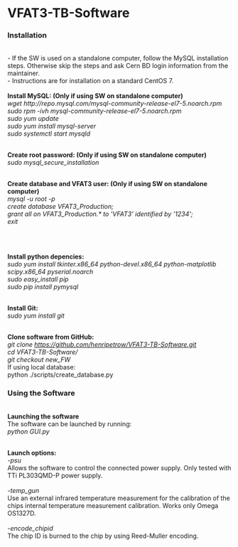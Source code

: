 # VFAT3-TB-Software



<h3>Installation</h3>
<br>- If the SW is used on a standalone computer, follow the MySQL installation steps. Otherwise skip the steps and ask 
Cern BD login information from the maintainer.
<br>- Instructions are for installation on a standard CentOS 7. 

<br>
<br><b>Install MySQL: (Only if using SW on standalone computer)</b>
<br><i>wget http://repo.mysql.com/mysql-community-release-el7-5.noarch.rpm</i>
<br><i>sudo rpm -ivh mysql-community-release-el7-5.noarch.rpm</i>
<br><i>sudo yum update</i>
<br><i>sudo yum install mysql-server</i>
<br><i>sudo systemctl start mysqld</i>

<br><b>Create root password: (Only if using SW on standalone computer)</b>
<br><i>sudo mysql_secure_installation</i>

<br><b>Create database and VFAT3 user: (Only if using SW on standalone computer)</b>
<br><i>mysql -u root -p</i>
<br><i>create database VFAT3_Production;</i>
<br><i>grant all on VFAT3_Production.* to 'VFAT3' identified by '1234';</i>
<br><i>exit</i>

<br>


<br><b>Install python depencies:</b>
<br><i>sudo yum install tkinter.x86_64 python-devel.x86_64 python-matplotlib scipy.x86_64 pyserial.noarch </i>
<br><i>sudo easy_install pip</i>
<br><i>sudo pip install pymysql</i>

<br><b>Install Git:</b>
<br><i>sudo yum install git</i>

<br><b>Clone software from GitHub:</b>
<br><i>git clone https://github.com/henripetrow/VFAT3-TB-Software.git</i>
<br><i>cd VFAT3-TB-Software/</i>
<br><i>git checkout new_FW</i>
<br> If using local database:
<br>python ./scripts/create_database.py</i>



<h3>Using the Software</h3>

<br><b>Launching the software</b>
<br> The software can be launched by running:
<br> <i>python GUI.py</i>

<br><b>Launch options:</b>
<br><i>-psu</i>
<br> Allows the software to control the connected power supply. Only tested with TTi PL303QMD-P power supply.
<br>
<br><i>-temp_gun</i>
<br> Use an external infrared temperature measurement for the calibration of the chips internal temperature measurement calibration. Works only Omega OS1327D.
<br>
<br><i>-encode_chipid</i>
<br>The chip ID is burned to the chip by using Reed-Muller encoding.
